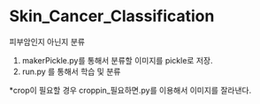 # Skin_Cancer_Classification
피부암인지 아닌지 분류

1. makerPickle.py를 통해서 분류할 이미지를 pickle로 저장.
2. run.py 를 통해서 학습 및 분류

*crop이 필요할 경우 croppin_필요하면.py를 이용해서 이미지를 잘라낸다.
